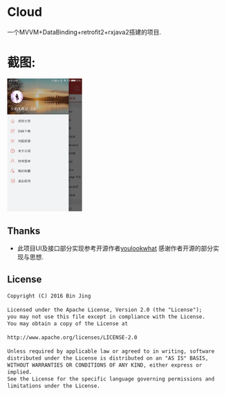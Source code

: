 # Cloud
一个MVVM+DataBinding+retrofit2+rxjava2搭建的项目.
# 截图:
<img width="173" height=“274” src="https://github.com/SoarY/Cloud/blob/master/file/page_menu_01.png?raw=true"></img>
## Thanks
 - 此项目UI及接口部分实现参考开源作者[youlookwhat][1]
   感谢作者开源的部分实现与思想.
   
## License
```
Copyright (C) 2016 Bin Jing

Licensed under the Apache License, Version 2.0 (the "License");
you may not use this file except in compliance with the License.
You may obtain a copy of the License at

http://www.apache.org/licenses/LICENSE-2.0

Unless required by applicable law or agreed to in writing, software
distributed under the License is distributed on an "AS IS" BASIS,
WITHOUT WARRANTIES OR CONDITIONS OF ANY KIND, either express or implied.
See the License for the specific language governing permissions and
limitations under the License.
```
 
 [1]:https://github.com/youlookwhat/CloudReader
